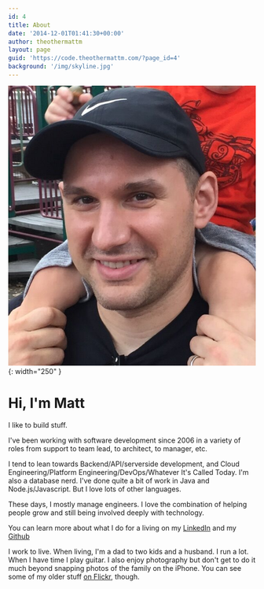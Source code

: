 ```yaml
---
id: 4
title: About
date: '2014-12-01T01:41:30+00:00'
author: theothermattm
layout: page
guid: 'https://code.theothermattm.com/?page_id=4'
background: '/img/skyline.jpg'
---
```


![Matt](/img/matt-blackhat.jpg){: width="250" }
# Hi, I'm Matt

I like to build stuff.

I've been working with software development since 2006 in a variety of roles from support to team lead, to architect, to manager, etc.

I tend to lean towards Backend/API/serverside development, and Cloud Engineering/Platform Engineering/DevOps/Whatever It's Called Today. I'm also a database nerd. I've done quite a bit of work in Java and Node.js/Javascript. But I love lots of other languages. 

These days, I mostly manage engineers. I love the combination of helping people grow and still being involved deeply with technology.

You can learn more about what I do for a living on my [LinkedIn](https://www.linkedin.com/in/theothermattm/) and my [Github](https://github.com/theothermattm)

I work to live. When living, I'm a dad to two kids and a husband. I run a lot. When I have time I play guitar. I also enjoy photography but don't get to do it much beyond snapping photos of the family on the iPhone. You can see some of my older stuff [on Flickr](http://flickr.com/theothermattm), though.
